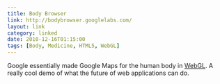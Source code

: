 ```yaml
---
title: Body Browser
link: http://bodybrowser.googlelabs.com/
layout: link
category: linked
date: 2010-12-16T01:15:00
tags: [Body, Medicine, HTML5, WebGL]
---
```


Google essentially made Google Maps for the human body in  [WebGL](http://en.wikipedia.org/wiki/WebGL). A really cool demo of what the future of web applications can do.